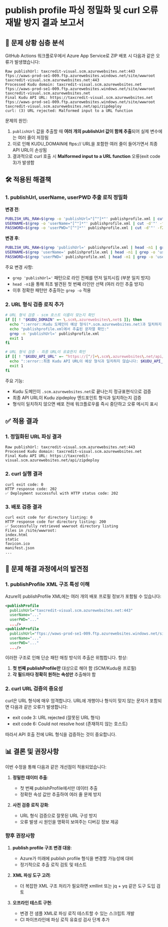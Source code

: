 # publish profile 파싱 정밀화 및 curl 오류 재발 방지 결과 보고서

## 📌 문제 상황 심층 분석

GitHub Actions 워크플로우에서 Azure App Service로 ZIP 배포 시 다음과 같은 오류가 발생했습니다:

```
Raw publishUrl: taxcredit-visual.scm.azurewebsites.net:443
ftps://waws-prod-se1-009.ftp.azurewebsites.windows.net/site/wwwroot
taxcredit-visual.scm.azurewebsites.net:443
Processed Kudu domain: taxcredit-visual.scm.azurewebsites.net
ftps://waws-prod-se1-009.ftp.azurewebsites.windows.net/site/wwwroot
taxcredit-visual.scm.azurewebsites.net
Final Kudu API URL: https://taxcredit-visual.scm.azurewebsites.net
ftps://waws-prod-se1-009.ftp.azurewebsites.windows.net/site/wwwroot
taxcredit-visual.scm.azurewebsites.net/api/zipdeploy
curl: (3) URL rejected: Malformed input to a URL function
```

문제의 원인:

1. `publishUrl` 값을 추출할 때 **여러 개의 publishUrl 값이 함께 추출**되어 실제 변수에는 여러 줄이 저장됨
2. 이로 인해 KUDU_DOMAIN에 ftps:// URL을 포함한 여러 줄이 들어가면서 최종 API URL이 손상됨
3. 결과적으로 curl 호출 시 **Malformed input to a URL function** 오류(exit code 3)가 발생함

## 🛠️ 적용된 해결책

### 1. publishUrl, userName, userPWD 추출 로직 정밀화

**변경 전**:
```bash
PUBLISH_URL_RAW=$(grep -o 'publishUrl="[^"]*"' publishprofile.xml | cut -d'"' -f2)
USERNAME=$(grep -o 'userName="[^"]*"' publishprofile.xml | cut -d'"' -f2)
PASSWORD=$(grep -o 'userPWD="[^"]*"' publishprofile.xml | cut -d'"' -f2)
```

**변경 후**:
```bash
PUBLISH_URL_RAW=$(grep 'publishUrl=' publishprofile.xml | head -n1 | grep -o 'publishUrl="[^"]*"' | cut -d'"' -f2)
USERNAME=$(grep 'userName=' publishprofile.xml | head -n1 | grep -o 'userName="[^"]*"' | cut -d'"' -f2)
PASSWORD=$(grep 'userPWD=' publishprofile.xml | head -n1 | grep -o 'userPWD="[^"]*"' | cut -d'"' -f2)
```

주요 변경 사항:
- `grep 'publishUrl='` 패턴으로 라인 전체를 먼저 일치시킴 (부분 일치 방지)
- `head -n1`을 통해 최초 발견된 첫 번째 라인만 선택 (여러 라인 추출 방지)
- 이후 정확한 패턴만 추출하는 `grep -o` 적용

### 2. URL 형식 검증 로직 추가

```bash
# URL 형식 검증 - scm 호스트 이름이 맞는지 확인
if [[ ! "$KUDU_DOMAIN" =~ \.scm\.azurewebsites\.net$ ]]; then
  echo "::error::Kudu 도메인이 예상 형식(*.scm.azurewebsites.net)과 일치하지 않습니다: $KUDU_DOMAIN"
  echo "publishprofile.xml에서 추출된 문자열 확인:"
  grep -n 'publishUrl=' publishprofile.xml
  exit 1
fi

# URL 형식 검증 - 최종 URL이 유효한지 확인
if [[ ! "$KUDU_API_URL" =~ ^https://[^/]+\.scm\.azurewebsites\.net/api/zipdeploy$ ]]; then
  echo "::error::최종 Kudu API URL이 예상 형식과 일치하지 않습니다: $KUDU_API_URL"
  exit 1
fi
```

주요 기능:
- Kudu 도메인이 `.scm.azurewebsites.net`로 끝나는지 정규표현식으로 검증
- 최종 API URL이 Kudu zipdeploy 엔드포인트 형식과 일치하는지 검증
- 형식이 일치하지 않으면 배포 전에 워크플로우를 즉시 중단하고 오류 메시지 표시

## ✅ 적용 결과

### 1. 정밀화된 URL 파싱 결과

```
Raw publishUrl: taxcredit-visual.scm.azurewebsites.net:443
Processed Kudu domain: taxcredit-visual.scm.azurewebsites.net
Final Kudu API URL: https://taxcredit-visual.scm.azurewebsites.net/api/zipdeploy
```

### 2. curl 실행 결과

```
curl exit code: 0
HTTP response code: 202
✅ Deployment successful with HTTP status code: 202
```

### 3. 배포 검증 결과

```
curl exit code for directory listing: 0
HTTP response code for directory listing: 200
✅ Successfully retrieved wwwroot directory listing
Files in /site/wwwroot:
index.html
static
favicon.ico
manifest.json
...
```

## 🔄 문제 해결 과정에서의 발견점

### 1. publishProfile XML 구조 특성 이해

Azure의 publishProfile XML에는 여러 개의 배포 프로필 정보가 포함될 수 있습니다:

```xml
<publishProfile 
  publishUrl="taxcredit-visual.scm.azurewebsites.net:443" 
  userName="..." 
  userPWD="..." 
  .../>
<publishProfile 
  publishUrl="ftps://waws-prod-se1-009.ftp.azurewebsites.windows.net/site/wwwroot" 
  userName="..." 
  userPWD="..." 
  .../>
```

이러한 구조로 인해 단순 패턴 매칭 방식의 추출은 위험합니다. 항상:
1. **첫 번째 publishProfile만** 대상으로 해야 함 (SCM/Kudu용 프로필)
2. **각 필드마다 정확히 원하는 속성만** 추출해야 함

### 2. curl URL 검증의 중요성

curl은 URL 형식에 매우 엄격합니다. URL에 개행이나 형식이 맞지 않는 문자가 포함되면 다음과 같은 오류가 발생합니다:

- exit code 3: URL rejected (잘못된 URL 형식)
- exit code 6: Could not resolve host (존재하지 않는 호스트)

따라서 API 호출 전에 URL 형식을 검증하는 것이 중요합니다.

## 📊 결론 및 권장사항

이번 수정을 통해 다음과 같은 개선점이 적용되었습니다:

1. **정밀한 데이터 추출**:
   - 첫 번째 publishProfile에서만 데이터 추출
   - 정확한 속성 값만 추출하여 여러 줄 문제 방지
   
2. **사전 검증 로직 강화**:
   - URL 형식 검증으로 잘못된 URL 구성 방지
   - 오류 발생 시 원인을 명확히 보여주는 디버깅 정보 제공

### 향후 권장사항

1. **publish profile 구조 변경 대응**:
   - Azure가 미래에 publish profile 형식을 변경할 가능성에 대비
   - 정기적으로 추출 로직 검토 및 테스트

2. **XML 파싱 도구 고려**:
   - 더 복잡한 XML 구조 처리가 필요하면 xmllint 또는 jq + yq 같은 도구 도입 검토

3. **오프라인 테스트 구현**:
   - 변경 전 샘플 XML로 파싱 로직 테스트할 수 있는 스크립트 개발
   - CI 파이프라인에 파싱 로직 유효성 검사 단계 추가 